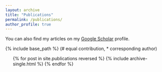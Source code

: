 ```yaml
---
layout: archive
title: "Publications"
permalink: /publications/
author_profile: true
---
```


You can also find my articles on my <u><a href="https://scholar.google.com/citations?user=23XDhOwAAAAJ&hl=en">Google Scholar</a></u> profile.

{% include base_path %}
(# equal contribution, * corresponding author)
<ol reversed>
{% for post in site.publications reversed %}
  {% include archive-single.html %}
{% endfor %}
</ol>
